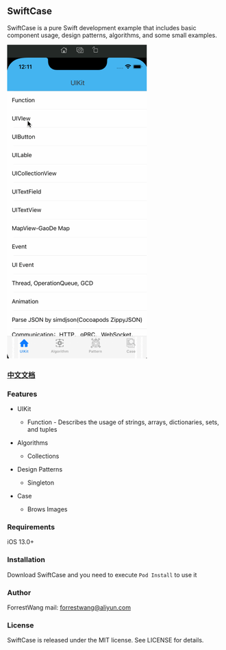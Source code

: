 ## SwiftCase

SwiftCase is a pure Swift development example that includes basic component usage, design patterns, algorithms, and some small examples.

![screenshot](images/scdemo.gif)

### [中文文档](./README_ZH.md)



### Features
- UIKit

  - Function - Describes the usage of strings, arrays, dictionaries, sets, and tuples

    

- Algorithms

  - Collections

    

- Design Patterns

  - Singleton

    

- Case

  - Brows Images



### Requirements
iOS 13.0+ 



### Installation
Download SwiftCase and you need to execute ```Pod Install``` to use it



### Author
ForrestWang mail: forrestwang@aliyun.com



### License
SwiftCase is released under the MIT license. See LICENSE for details.
